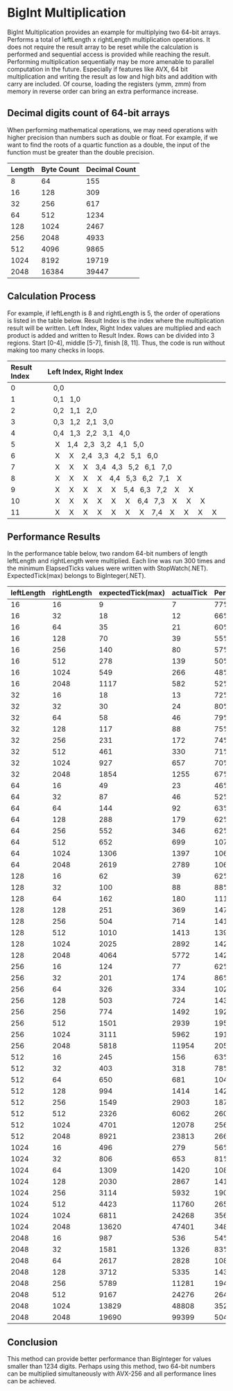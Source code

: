 # BigInt Multiplication
BigInt Multiplication provides an example for multiplying two 64-bit arrays. 
Performs a total of leftLength x rightLength multiplication operations.
It does not require the result array to be reset while the calculation is performed and sequential access is provided while reaching the result.
Performing multiplication sequentially may be more amenable to parallel computation in the future.
Especially if features like AVX, 64 bit multiplication and writing the result as low and high bits and addition with carry are included. Of course, loading the registers (ymm, zmm) from memory in reverse order can bring an extra performance increase.

## Decimal digits count of 64-bit arrays
When performing mathematical operations, we may need operations with higher precision than numbers such as double or float. 
For example, if we want to find the roots of a quartic function as a double, the input of the function must be greater than the double precision.

| Length | Byte Count | Decimal Count |
| :----- | :--------- | :------------ |
|  8     |  64        |  155          |
|  16    |  128       |  309          |
|  32    |  256       |  617          |
|  64    |  512       |  1234         |
|  128   |  1024      |  2467         |
|  256   |  2048      |  4933         |
|  512   |  4096      |  9865         |
|  1024  |  8192      |  19719        |
|  2048  |  16384     |  39447        |


## Calculation Process
For example, if leftLength is 8 and rightLength is 5, the order of operations is listed in the table below. 
Result Index is the index where the multiplication result will be written. 
Left Index, Right Index values are multiplied and each product is added and written to Result Index. 
Rows can be divided into 3 regions. Start [0-4], middle [5-7], finish [8, 11]. 
Thus, the code is run without making too many checks in loops.

|Result Index| Left Index, Right Index                                                  |
| :--------- | :------------------------------------------------------------------------|
|0           |&nbsp;&nbsp;&nbsp;0,0&nbsp;&nbsp;&nbsp;&nbsp;&nbsp;&nbsp;&nbsp;&nbsp;&nbsp;&nbsp;&nbsp;&nbsp;&nbsp;&nbsp;&nbsp;&nbsp;&nbsp;&nbsp;&nbsp;&nbsp;&nbsp;&nbsp;&nbsp;&nbsp;&nbsp;&nbsp;&nbsp;&nbsp;&nbsp;&nbsp;&nbsp;&nbsp;&nbsp;&nbsp;&nbsp;&nbsp;&nbsp;&nbsp;&nbsp;&nbsp;&nbsp;&nbsp;&nbsp;&nbsp;&nbsp;&nbsp;&nbsp;&nbsp;&nbsp;&nbsp;&nbsp;&nbsp;&nbsp;&nbsp;&nbsp;&nbsp;&nbsp;&nbsp;&nbsp;&nbsp;&nbsp;&nbsp;&nbsp;&nbsp;&nbsp;&nbsp;&nbsp;&nbsp;|
|1           |&nbsp;&nbsp;&nbsp;0,1&nbsp;&nbsp;&nbsp;1,0&nbsp;&nbsp;&nbsp;&nbsp;&nbsp;&nbsp;&nbsp;&nbsp;&nbsp;&nbsp;&nbsp;&nbsp;&nbsp;&nbsp;&nbsp;&nbsp;&nbsp;&nbsp;&nbsp;&nbsp;&nbsp;&nbsp;&nbsp;&nbsp;&nbsp;&nbsp;&nbsp;&nbsp;&nbsp;&nbsp;&nbsp;&nbsp;&nbsp;&nbsp;&nbsp;&nbsp;&nbsp;&nbsp;&nbsp;&nbsp;&nbsp;&nbsp;&nbsp;&nbsp;&nbsp;&nbsp;&nbsp;&nbsp;&nbsp;&nbsp;&nbsp;&nbsp;&nbsp;&nbsp;&nbsp;&nbsp;&nbsp;&nbsp;&nbsp;&nbsp;&nbsp;&nbsp;|
|2           |&nbsp;&nbsp;&nbsp;0,2&nbsp;&nbsp;&nbsp;1,1&nbsp;&nbsp;&nbsp;2,0&nbsp;&nbsp;&nbsp;&nbsp;&nbsp;&nbsp;&nbsp;&nbsp;&nbsp;&nbsp;&nbsp;&nbsp;&nbsp;&nbsp;&nbsp;&nbsp;&nbsp;&nbsp;&nbsp;&nbsp;&nbsp;&nbsp;&nbsp;&nbsp;&nbsp;&nbsp;&nbsp;&nbsp;&nbsp;&nbsp;&nbsp;&nbsp;&nbsp;&nbsp;&nbsp;&nbsp;&nbsp;&nbsp;&nbsp;&nbsp;&nbsp;&nbsp;&nbsp;&nbsp;&nbsp;&nbsp;&nbsp;&nbsp;&nbsp;&nbsp;&nbsp;&nbsp;&nbsp;&nbsp;&nbsp;&nbsp;|
|3           |&nbsp;&nbsp;&nbsp;0,3&nbsp;&nbsp;&nbsp;1,2&nbsp;&nbsp;&nbsp;2,1&nbsp;&nbsp;&nbsp;3,0&nbsp;&nbsp;&nbsp;&nbsp;&nbsp;&nbsp;&nbsp;&nbsp;&nbsp;&nbsp;&nbsp;&nbsp;&nbsp;&nbsp;&nbsp;&nbsp;&nbsp;&nbsp;&nbsp;&nbsp;&nbsp;&nbsp;&nbsp;&nbsp;&nbsp;&nbsp;&nbsp;&nbsp;&nbsp;&nbsp;&nbsp;&nbsp;&nbsp;&nbsp;&nbsp;&nbsp;&nbsp;&nbsp;&nbsp;&nbsp;&nbsp;&nbsp;&nbsp;&nbsp;&nbsp;&nbsp;&nbsp;&nbsp;&nbsp;&nbsp;|
|4           |&nbsp;&nbsp;&nbsp;0,4&nbsp;&nbsp;&nbsp;1,3&nbsp;&nbsp;&nbsp;2,2&nbsp;&nbsp;&nbsp;3,1&nbsp;&nbsp;&nbsp;4,0&nbsp;&nbsp;&nbsp;&nbsp;&nbsp;&nbsp;&nbsp;&nbsp;&nbsp;&nbsp;&nbsp;&nbsp;&nbsp;&nbsp;&nbsp;&nbsp;&nbsp;&nbsp;&nbsp;&nbsp;&nbsp;&nbsp;&nbsp;&nbsp;&nbsp;&nbsp;&nbsp;&nbsp;&nbsp;&nbsp;&nbsp;&nbsp;&nbsp;&nbsp;&nbsp;&nbsp;&nbsp;&nbsp;&nbsp;&nbsp;&nbsp;&nbsp;&nbsp;&nbsp;|
|5           |&nbsp;&nbsp;&nbsp;&nbsp;X&nbsp;&nbsp;&nbsp;&nbsp;1,4&nbsp;&nbsp;&nbsp;2,3&nbsp;&nbsp;&nbsp;3,2&nbsp;&nbsp;&nbsp;4,1&nbsp;&nbsp;&nbsp;5,0&nbsp;&nbsp;&nbsp;&nbsp;&nbsp;&nbsp;&nbsp;&nbsp;&nbsp;&nbsp;&nbsp;&nbsp;&nbsp;&nbsp;&nbsp;&nbsp;&nbsp;&nbsp;&nbsp;&nbsp;&nbsp;&nbsp;&nbsp;&nbsp;&nbsp;&nbsp;&nbsp;&nbsp;&nbsp;&nbsp;&nbsp;&nbsp;&nbsp;&nbsp;&nbsp;&nbsp;&nbsp;&nbsp;|
|6           |&nbsp;&nbsp;&nbsp;&nbsp;X&nbsp;&nbsp;&nbsp;&nbsp;&nbsp;X&nbsp;&nbsp;&nbsp;&nbsp;2,4&nbsp;&nbsp;&nbsp;3,3&nbsp;&nbsp;&nbsp;4,2&nbsp;&nbsp;&nbsp;5,1&nbsp;&nbsp;&nbsp;6,0&nbsp;&nbsp;&nbsp;&nbsp;&nbsp;&nbsp;&nbsp;&nbsp;&nbsp;&nbsp;&nbsp;&nbsp;&nbsp;&nbsp;&nbsp;&nbsp;&nbsp;&nbsp;&nbsp;&nbsp;&nbsp;&nbsp;&nbsp;&nbsp;&nbsp;&nbsp;&nbsp;&nbsp;&nbsp;&nbsp;&nbsp;&nbsp;|
|7           |&nbsp;&nbsp;&nbsp;&nbsp;X&nbsp;&nbsp;&nbsp;&nbsp;&nbsp;X&nbsp;&nbsp;&nbsp;&nbsp;&nbsp;X&nbsp;&nbsp;&nbsp;&nbsp;3,4&nbsp;&nbsp;&nbsp;4,3&nbsp;&nbsp;&nbsp;5,2&nbsp;&nbsp;&nbsp;6,1&nbsp;&nbsp;&nbsp;7,0&nbsp;&nbsp;&nbsp;&nbsp;&nbsp;&nbsp;&nbsp;&nbsp;&nbsp;&nbsp;&nbsp;&nbsp;&nbsp;&nbsp;&nbsp;&nbsp;&nbsp;&nbsp;&nbsp;&nbsp;&nbsp;&nbsp;&nbsp;&nbsp;&nbsp;&nbsp;|
|8           |&nbsp;&nbsp;&nbsp;&nbsp;X&nbsp;&nbsp;&nbsp;&nbsp;&nbsp;X&nbsp;&nbsp;&nbsp;&nbsp;&nbsp;X&nbsp;&nbsp;&nbsp;&nbsp;&nbsp;X&nbsp;&nbsp;&nbsp;&nbsp;4,4&nbsp;&nbsp;&nbsp;5,3&nbsp;&nbsp;&nbsp;6,2&nbsp;&nbsp;&nbsp;7,1&nbsp;&nbsp;&nbsp;&nbsp;X&nbsp;&nbsp;&nbsp;&nbsp;&nbsp;&nbsp;&nbsp;&nbsp;&nbsp;&nbsp;&nbsp;&nbsp;&nbsp;&nbsp;&nbsp;&nbsp;&nbsp;&nbsp;&nbsp;&nbsp;&nbsp;|
|9           |&nbsp;&nbsp;&nbsp;&nbsp;X&nbsp;&nbsp;&nbsp;&nbsp;&nbsp;X&nbsp;&nbsp;&nbsp;&nbsp;&nbsp;X&nbsp;&nbsp;&nbsp;&nbsp;&nbsp;X&nbsp;&nbsp;&nbsp;&nbsp;&nbsp;X&nbsp;&nbsp;&nbsp;&nbsp;5,4&nbsp;&nbsp;&nbsp;6,3&nbsp;&nbsp;&nbsp;7,2&nbsp;&nbsp;&nbsp;&nbsp;X&nbsp;&nbsp;&nbsp;&nbsp;&nbsp;X&nbsp;&nbsp;&nbsp;&nbsp;&nbsp;&nbsp;&nbsp;&nbsp;&nbsp;&nbsp;&nbsp;&nbsp;&nbsp;&nbsp;&nbsp;|
|10          |&nbsp;&nbsp;&nbsp;&nbsp;X&nbsp;&nbsp;&nbsp;&nbsp;&nbsp;X&nbsp;&nbsp;&nbsp;&nbsp;&nbsp;X&nbsp;&nbsp;&nbsp;&nbsp;&nbsp;X&nbsp;&nbsp;&nbsp;&nbsp;&nbsp;X&nbsp;&nbsp;&nbsp;&nbsp;&nbsp;X&nbsp;&nbsp;&nbsp;&nbsp;6,4&nbsp;&nbsp;&nbsp;7,3&nbsp;&nbsp;&nbsp;&nbsp;X&nbsp;&nbsp;&nbsp;&nbsp;&nbsp;X&nbsp;&nbsp;&nbsp;&nbsp;&nbsp;X&nbsp;&nbsp;&nbsp;&nbsp;&nbsp;&nbsp;&nbsp;&nbsp;&nbsp;|
|11          |&nbsp;&nbsp;&nbsp;&nbsp;X&nbsp;&nbsp;&nbsp;&nbsp;&nbsp;X&nbsp;&nbsp;&nbsp;&nbsp;&nbsp;X&nbsp;&nbsp;&nbsp;&nbsp;&nbsp;X&nbsp;&nbsp;&nbsp;&nbsp;&nbsp;X&nbsp;&nbsp;&nbsp;&nbsp;&nbsp;X&nbsp;&nbsp;&nbsp;&nbsp;&nbsp;X&nbsp;&nbsp;&nbsp;&nbsp;7,4&nbsp;&nbsp;&nbsp;&nbsp;X&nbsp;&nbsp;&nbsp;&nbsp;&nbsp;X&nbsp;&nbsp;&nbsp;&nbsp;&nbsp;X&nbsp;&nbsp;&nbsp;&nbsp;&nbsp;X&nbsp;&nbsp;&nbsp;|

## Performance Results
In the performance table below, two random 64-bit numbers of length leftLength and rightLength were multiplied. 
Each line was run 300 times and the minimum ElapsedTicks values were written with StopWatch(.NET). 
ExpectedTick(max) belongs to BigInteger(.NET).

|leftLength          |rightLength         |expectedTick(max)   |actualTick          |Percent |
| :----------------- | :----------------- | :----------------- | :----------------- | :----- |
|16                  |16                  |9                   |7                   |77%     |
|16                  |32                  |18                  |12                  |66%	 |
|16                  |64                  |35                  |21                  |60%	 |
|16                  |128                 |70                  |39                  |55%	 |
|16                  |256                 |140                 |80                  |57%	 |
|16                  |512                 |278                 |139                 |50%	 |
|16                  |1024                |549                 |266                 |48%	 |
|16                  |2048                |1117                |582                 |52%	 |
|32                  |16                  |18                  |13                  |72%	 |
|32                  |32                  |30                  |24                  |80%	 |
|32                  |64                  |58                  |46                  |79%	 |
|32                  |128                 |117                 |88                  |75%	 |
|32                  |256                 |231                 |172                 |74%	 |
|32                  |512                 |461                 |330                 |71%	 |
|32                  |1024                |927                 |657                 |70%	 |
|32                  |2048                |1854                |1255                |67%	 |
|64                  |16                  |49                  |23                  |46%	 |
|64                  |32                  |87                  |46                  |52%	 |
|64                  |64                  |144                 |92                  |63%	 |
|64                  |128                 |288                 |179                 |62%	 |
|64                  |256                 |552                 |346                 |62%	 |
|64                  |512                 |652                 |699                 |107%	 |
|64                  |1024                |1306                |1397                |106%	 |
|64                  |2048                |2619                |2789                |106%	 |
|128                 |16                  |62                  |39                  |62%	 |
|128                 |32                  |100                 |88                  |88%	 |
|128                 |64                  |162                 |180                 |111%	 |
|128                 |128                 |251                 |369                 |147%	 |
|128                 |256                 |504                 |714                 |141%	 |
|128                 |512                 |1010                |1413                |139%	 |
|128                 |1024                |2025                |2892                |142%	 |
|128                 |2048                |4064                |5772                |142%	 |
|256                 |16                  |124                 |77                  |62%	 |
|256                 |32                  |201                 |174                 |86%	 |
|256                 |64                  |326                 |334                 |102%	 |
|256                 |128                 |503                 |724                 |143%	 |
|256                 |256                 |774                 |1492                |192%	 |
|256                 |512                 |1501                |2939                |195%	 |
|256                 |1024                |3111                |5962                |191%	 |
|256                 |2048                |5818                |11954               |205%	 |
|512                 |16                  |245                 |156                 |63%	 |
|512                 |32                  |403                 |318                 |78%	 |
|512                 |64                  |650                 |681                 |104%	 |
|512                 |128                 |994                 |1414                |142%	 |
|512                 |256                 |1549                |2903                |187%	 |
|512                 |512                 |2326                |6062                |260%	 |
|512                 |1024                |4701                |12078               |256%	 |
|512                 |2048                |8921                |23813               |266%	 |
|1024                |16                  |496                 |279                 |56%	 |
|1024                |32                  |806                 |653                 |81%	 |
|1024                |64                  |1309                |1420                |108%	 |
|1024                |128                 |2030                |2867                |141%	 |
|1024                |256                 |3114                |5932                |190%	 |
|1024                |512                 |4423                |11760               |265%	 |
|1024                |1024                |6811                |24268               |356%	 |
|1024                |2048                |13620               |47401               |348%	 |
|2048                |16                  |987                 |536                 |54%	 |
|2048                |32                  |1581                |1326                |83%	 |
|2048                |64                  |2617                |2828                |108%	 |
|2048                |128                 |3712                |5335                |143%	 |
|2048                |256                 |5789                |11281               |194%	 |
|2048                |512                 |9167                |24276               |264%	 |
|2048                |1024                |13829               |48808               |352%	 |
|2048                |2048                |19690               |99399               |504%	 |

## Conclusion
This method can provide better performance than BigInteger for values smaller than 1234 digits. 
Perhaps using this method, two 64-bit numbers can be multiplied simultaneously with AVX-256 and all performance lines can be achieved.
  
